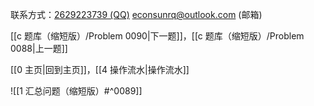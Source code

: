 联系方式：<a href="https://qm.qq.com/q/iA1sKuakak">2629223739 (QQ)</a> <a href="mailto:econsunrq@outlook.com">econsunrq@outlook.com (邮箱)</a>

[[c 题库（缩短版）/Problem 0090|下一题]]，[[c 题库（缩短版）/Problem 0088|上一题]]

[[0 主页|回到主页]]，[[4 操作流水|操作流水]]

![[1 汇总问题（缩短版）#^0089]]
